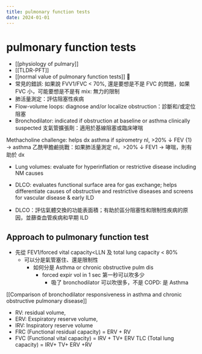 ```yaml
---
title: pulmonary function tests
date: 2024-01-01
---
```


# pulmonary function tests

- [[physiology of pulmary]]
- [[TLDR-PFT]]
- [[normal value of pulmonary function tests]] 󰒗
- 常見的錯誤: 如果說 FVV1/FVC < 70%, 還是要想是不是 FVC 的問題，如果 FVC 小，可能要想是不是有 mix: 無力的限制
- 肺活量測定：評估阻塞性疾病
- Flow-volume loops: diagnose and/or localize obstruction：診斷和/或定位阻塞
- Bronchodilator: indicated if obstruction at baseline or asthma clinically suspected
  支氣管擴張劑：適用於基線阻塞或臨床哮喘

Methacholine challenge: helps dx asthma if spirometry nl, >20% ↓ FEV {1} → asthma
乙酰甲膽鹼挑戰：如果肺活量測定 nl，>20% ↓ FEV1 → 哮喘，則有助於 dx

- Lung volumes: evaluate for hyperinflation or restrictive disease including NM
  causes

- DLCO: evaluates functional surface area for gas exchange; helps differentiate causes of obstructive and restrictive diseases and screens for vascular disease & early ILD
- DLCO：評估氣體交換的功能表面積；有助於區分阻塞性和限制性疾病的原因，並篩查血管疾病和早期 ILD

## Approach to pulmonary function test

- 先從 FEV1/forced vital capacity<LLN 及 total lung capacity < 80%
  - 可以分是氣管塞住、還是限制性
    - 如何分是 Asthma or chronic obstructive pulm dis
      - forced expir vol in 1 sec 第一秒可以吹多少
        - 吸了 bronchodilator 可以吹很多，不是 COPD: 是 Asthma

[[Comparison of bronchodilator responsiveness in asthma and chronic obstructive pulmonary disease]]

- RV: residual volume,
- ERV: Exspiratory reserve volume,
- IRV: Inspiratory reserve volume
- FRC (Functional residual capacity) = ERV + RV
- FVC (Functional vital capacity) = IRV + TV+ ERV TLC (Total lung capacity) = IRV+ TV+ ERV +RV
